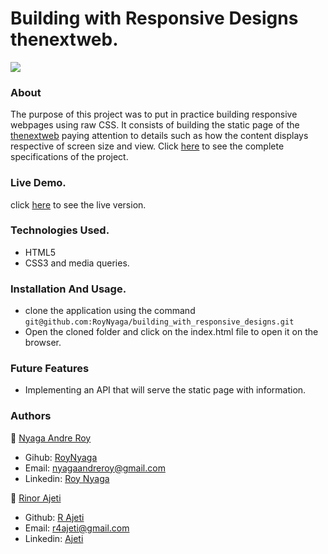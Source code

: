 # Building with Responsive Designs thenextweb.

<img src="https://res.cloudinary.com/it-s-tech/image/upload/v1585172057/Screenshot_from_2020-03-25_22-13-00_lxrr7j.png">

### About
The purpose of this project was to put in practice building responsive webpages using raw CSS. It consists of building the static page of the [thenextweb](https://thenextweb.com/) paying attention to details such as how the content displays respective of screen size and view. Click [here](https://www.theodinproject.com/courses/html5-and-css3/lessons/building-with-responsive-design) to see the complete specifications of the project.

### Live Demo. 
click [here](https://roynyaga.github.io/building_with_responsive_designs/) to see the live version. 

### Technologies Used.
* HTML5
* CSS3 and media queries.

### Installation And Usage.
* clone the application using the command <br>
`git@github.com:RoyNyaga/building_with_responsive_designs.git`
* Open the cloned folder and click on the index.html file to open it on the browser.

### Future Features
* Implementing an API that will serve the static page with information.


### Authors

:bust_in_silhouette: [Nyaga Andre Roy](https://github.com/RoyNyaga)
* Gihub: [RoyNyaga](https://github.com/RoyNyaga)
* Email: [nyagaandreroy@gmail.com](mailto:nyagaandreroy@gmail.com)
* Linkedin: [Roy Nyaga](https://www.linkedin.com/in/roy-nyaga-andre/)

:bust_in_silhouette: [Rinor Ajeti](https://github.com/R4Ajeti)
* Github: [R Ajeti](https://github.com/R4Ajeti)
* Email: [r4ajeti@gmail.com](mailto:r4ajeti@gmail.com)
* Linkedin: [Ajeti](https://www.linkedin.com/in/r4ajeti/)
